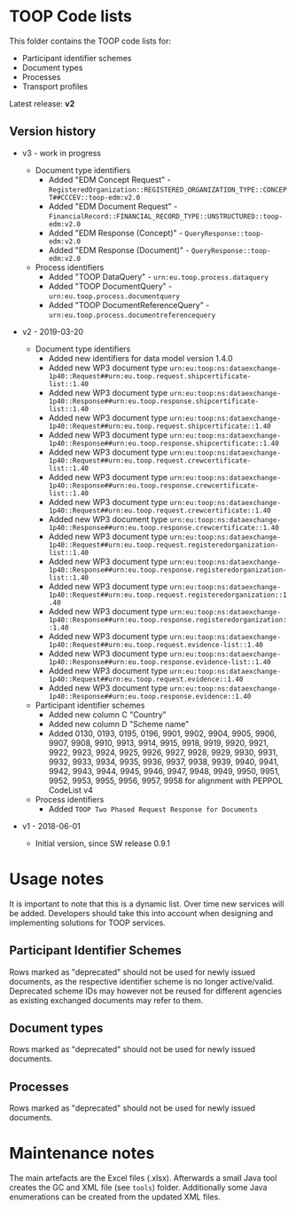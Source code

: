 # TOOP Code lists

This folder contains the TOOP code lists for:
* Participant identifier schemes
* Document types
* Processes
* Transport profiles

Latest release: **v2**

## Version history

* v3 - work in progress
    * Document type identifiers 
      * Added "EDM Concept Request" - `RegisteredOrganization::REGISTERED_ORGANIZATION_TYPE::CONCEPT##CCCEV::toop-edm:v2.0`
      * Added "EDM Document Request" - `FinancialRecord::FINANCIAL_RECORD_TYPE::UNSTRUCTURED::toop-edm:v2.0`
      * Added "EDM Response (Concept)" - `QueryResponse::toop-edm:v2.0`
      * Added "EDM Response (Document)" - `QueryResponse::toop-edm:v2.0`
    * Process identifiers
      * Added "TOOP DataQuery" - `urn:eu.toop.process.dataquery`
      * Added "TOOP DocumentQuery" - `urn:eu.toop.process.documentquery`
      * Added "TOOP DocumentReferenceQuery" - `urn:eu.toop.process.documentreferencequery`

* v2 - 2019-03-20
    * Document type identifiers 
        * Added new identifiers for data model version 1.4.0
        * Added new WP3 document type `urn:eu:toop:ns:dataexchange-1p40::Request##urn:eu.toop.request.shipcertificate-list::1.40`
        * Added new WP3 document type `urn:eu:toop:ns:dataexchange-1p40::Response##urn:eu.toop.response.shipcertificate-list::1.40`
        * Added new WP3 document type `urn:eu:toop:ns:dataexchange-1p40::Request##urn:eu.toop.request.shipcertificate::1.40`
        * Added new WP3 document type `urn:eu:toop:ns:dataexchange-1p40::Response##urn:eu.toop.response.shipcertificate::1.40`
        * Added new WP3 document type `urn:eu:toop:ns:dataexchange-1p40::Request##urn:eu.toop.request.crewcertificate-list::1.40`
        * Added new WP3 document type `urn:eu:toop:ns:dataexchange-1p40::Response##urn:eu.toop.response.crewcertificate-list::1.40`
        * Added new WP3 document type `urn:eu:toop:ns:dataexchange-1p40::Request##urn:eu.toop.request.crewcertificate::1.40`
        * Added new WP3 document type `urn:eu:toop:ns:dataexchange-1p40::Response##urn:eu.toop.response.crewcertificate::1.40`
        * Added new WP3 document type `urn:eu:toop:ns:dataexchange-1p40::Request##urn:eu.toop.request.registeredorganization-list::1.40`
        * Added new WP3 document type `urn:eu:toop:ns:dataexchange-1p40::Response##urn:eu.toop.response.registeredorganization-list::1.40`
        * Added new WP3 document type `urn:eu:toop:ns:dataexchange-1p40::Request##urn:eu.toop.request.registeredorganization::1.40`
        * Added new WP3 document type `urn:eu:toop:ns:dataexchange-1p40::Response##urn:eu.toop.response.registeredorganization::1.40`
        * Added new WP3 document type `urn:eu:toop:ns:dataexchange-1p40::Request##urn:eu.toop.request.evidence-list::1.40`
        * Added new WP3 document type `urn:eu:toop:ns:dataexchange-1p40::Response##urn:eu.toop.response.evidence-list::1.40`
        * Added new WP3 document type `urn:eu:toop:ns:dataexchange-1p40::Request##urn:eu.toop.request.evidence::1.40`
        * Added new WP3 document type `urn:eu:toop:ns:dataexchange-1p40::Response##urn:eu.toop.response.evidence::1.40`
    * Participant identifier schemes
        * Added new column C "Country"
        * Added new column D "Scheme name"
        * Added 0130, 0193, 0195, 0196, 9901, 9902, 9904, 9905, 9906, 9907, 9908, 9910, 9913, 9914, 9915, 9918, 9919, 9920, 9921, 9922, 9923, 9924, 9925, 9926, 9927, 9928, 9929, 9930, 9931, 9932, 9933, 9934, 9935, 9936, 9937, 9938, 9939, 9940, 9941, 9942, 9943, 9944, 9945, 9946, 9947, 9948, 9949, 9950, 9951, 9952, 9953, 9955, 9956, 9957, 9958 for alignment with PEPPOL CodeList v4
    * Process identifiers
        * Added `TOOP Two Phased Request Response for Documents`
        
* v1 - 2018-06-01
    * Initial version, since SW release 0.9.1

# Usage notes

It is important to note that this is a dynamic list. Over time new services will be added. Developers should take this into account when designing and implementing solutions for TOOP services.

## Participant Identifier Schemes

Rows marked as "deprecated" should not be used for newly issued documents, as the respective identifier scheme is no longer active/valid. Deprecated scheme IDs may however not be reused for different agencies as existing exchanged documents may refer to them.

## Document types

Rows marked as "deprecated" should not be used for newly issued documents.

## Processes

Rows marked as "deprecated" should not be used for newly issued documents.

# Maintenance notes

The main artefacts are the Excel files (.xlsx).
Afterwards a small Java tool creates the GC and XML file (see `tools`) folder. 
Additionally some Java enumerations can be created from the updated XML files.
